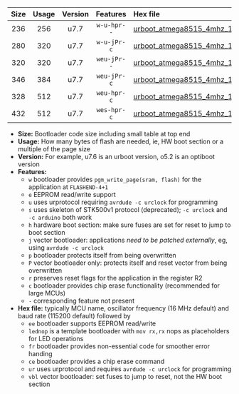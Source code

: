 |Size|Usage|Version|Features|Hex file|
|:-:|:-:|:-:|:-:|:--|
|236|256|u7.7|`w-u-hpr--`|[urboot_atmega8515_4mhz_19200bps_lednop_fr_ur.hex](https://raw.githubusercontent.com/stefanrueger/urboot.hex/main/mcus/atmega8515/fcpu_4mhz/19200_bps/urboot_atmega8515_4mhz_19200bps_lednop_fr_ur.hex)|
|280|320|u7.7|`w-u-jPr-c`|[urboot_atmega8515_4mhz_19200bps_lednop_fr_ce_ur_vbl.hex](https://raw.githubusercontent.com/stefanrueger/urboot.hex/main/mcus/atmega8515/fcpu_4mhz/19200_bps/urboot_atmega8515_4mhz_19200bps_lednop_fr_ce_ur_vbl.hex)|
|320|320|u7.7|`weu-jPr--`|[urboot_atmega8515_4mhz_19200bps_ee_lednop_fr_ur_vbl.hex](https://raw.githubusercontent.com/stefanrueger/urboot.hex/main/mcus/atmega8515/fcpu_4mhz/19200_bps/urboot_atmega8515_4mhz_19200bps_ee_lednop_fr_ur_vbl.hex)|
|346|384|u7.7|`weu-jPr-c`|[urboot_atmega8515_4mhz_19200bps_ee_lednop_fr_ce_ur_vbl.hex](https://raw.githubusercontent.com/stefanrueger/urboot.hex/main/mcus/atmega8515/fcpu_4mhz/19200_bps/urboot_atmega8515_4mhz_19200bps_ee_lednop_fr_ce_ur_vbl.hex)|
|328|512|u7.7|`weu-hpr-c`|[urboot_atmega8515_4mhz_19200bps_ee_lednop_fr_ce_ur.hex](https://raw.githubusercontent.com/stefanrueger/urboot.hex/main/mcus/atmega8515/fcpu_4mhz/19200_bps/urboot_atmega8515_4mhz_19200bps_ee_lednop_fr_ce_ur.hex)|
|432|512|u7.7|`wes-hpr-c`|[urboot_atmega8515_4mhz_19200bps_ee_lednop_fr_ce.hex](https://raw.githubusercontent.com/stefanrueger/urboot.hex/main/mcus/atmega8515/fcpu_4mhz/19200_bps/urboot_atmega8515_4mhz_19200bps_ee_lednop_fr_ce.hex)|

- **Size:** Bootloader code size including small table at top end
- **Usage:** How many bytes of flash are needed, ie, HW boot section or a multiple of the page size
- **Version:** For example, u7.6 is an urboot version, o5.2 is an optiboot version
- **Features:**
  + `w` bootloader provides `pgm_write_page(sram, flash)` for the application at `FLASHEND-4+1`
  + `e` EEPROM read/write support
  + `u` uses urprotocol requiring `avrdude -c urclock` for programming
  + `s` uses skeleton of STK500v1 protocol (deprecated); `-c urclock` and `-c arduino` both work
  + `h` hardware boot section: make sure fuses are set for reset to jump to boot section
  + `j` vector bootloader: applications *need to be patched externally*, eg, using `avrdude -c urclock`
  + `p` bootloader protects itself from being overwritten
  + `P` vector bootloader only: protects itself and reset vector from being overwritten
  + `r` preserves reset flags for the application in the register R2
  + `c` bootloader provides chip erase functionality (recommended for large MCUs)
  + `-` corresponding feature not present
- **Hex file:** typically MCU name, oscillator frequency (16 MHz default) and baud rate (115200 default) followed by
  + `ee` bootloader supports EEPROM read/write
  + `lednop` is a template bootloader with `mov rx,rx` nops as placeholders for LED operations
  + `fr` bootloader provides non-essential code for smoother error handing
  + `ce` bootloader provides a chip erase command
  + `ur` uses urprotocol and requires `avrdude -c urclock` for programming
  + `vbl` vector bootloader: set fuses to jump to reset, not the HW boot section
